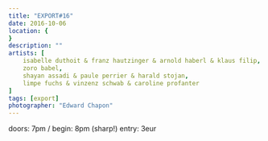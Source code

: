 ```yaml
---
title: "EXPORT#16"
date: 2016-10-06
location: {
}
description: ""
artists: [
    isabelle duthoit & franz hautzinger & arnold haberl & klaus filip,
    zoro babel,
    shayan assadi & paule perrier & harald stojan,
    limpe fuchs & vinzenz schwab & caroline profanter
]
tags: [export]
photographer: "Edward Chapon"
---
```

doors: 7pm / begin: 8pm (sharp!) entry: 3eur
